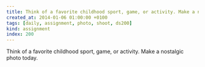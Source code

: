 ```yaml
---
title: Think of a favorite childhood sport, game, or activity. Make a nostalgic photo today.
created_at: 2014-01-06 01:00:00 +0100
tags: [daily, assignment, photo, shoot, ds200]
kind: assignment
index: 200
---
```


Think of a favorite childhood sport, game, or activity. Make a nostalgic photo today.
